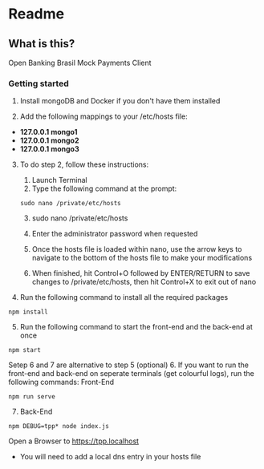 # Readme

## What is this?

Open Banking Brasil Mock Payments Client

### Getting started

1. Install mongoDB and Docker if you don't have them installed

2. Add the following mappings to your /etc/hosts file:


- **127.0.0.1       mongo1**
- **127.0.0.1       mongo2**
- **127.0.0.1       mongo3**

3. To do step 2, follow these instructions:
    1. Launch Terminal
    2. Type the following command at the prompt:

    ```
    sudo nano /private/etc/hosts
    ```

    3. sudo nano /private/etc/hosts

    4. Enter the administrator password when requested
    5. Once the hosts file is loaded within nano, use the arrow keys to navigate to the bottom of the hosts file to make your modifications
    6. When finished, hit Control+O followed by ENTER/RETURN to save changes to /private/etc/hosts, then hit Control+X to exit out of nano

4. Run the following command to install all the required packages

```
npm install
```

5. Run the following command to start the front-end and the back-end at once

```
npm start
```

Setep 6 and 7 are alternative to step 5 (optional)
6. If you want to run the front-end and back-end on seperate terminals (get colourful logs), run the following commands:
Front-End

```
npm run serve
```

7. Back-End

```
npm DEBUG=tpp* node index.js
```

Open a Browser to <https://tpp.localhost>

- You will need to add a local dns entry in your hosts file
